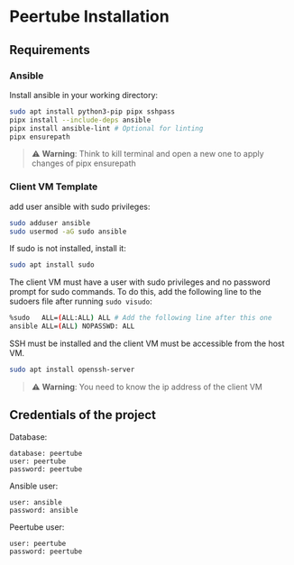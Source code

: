 # Peertube Installation
## Requirements
### Ansible
Install ansible in your working directory:
```bash
sudo apt install python3-pip pipx sshpass
pipx install --include-deps ansible
pipx install ansible-lint # Optional for linting
pipx ensurepath
```
> ⚠️ **Warning**: Think to kill terminal and open a new one to apply changes of pipx ensurepath

### Client VM Template
add user ansible with sudo privileges:
```bash
sudo adduser ansible
sudo usermod -aG sudo ansible
```
If sudo is not installed, install it:
```bash
sudo apt install sudo
```
The client VM must have a user with sudo privileges and no password prompt for sudo commands.
To do this, add the following line to the sudoers file after running `sudo visudo`:
```bash 
%sudo   ALL=(ALL:ALL) ALL # Add the following line after this one
ansible ALL=(ALL) NOPASSWD: ALL
```
SSH must be installed and the client VM must be accessible from the host VM.
```bash	
sudo apt install openssh-server
```
> ⚠️ **Warning**: You need to know the ip address of the client VM

## Credentials of the project
Database:
```
database: peertube
user: peertube
password: peertube
```

Ansible user:
```
user: ansible
password: ansible
```

Peertube user:
```
user: peertube
password: peertube
```